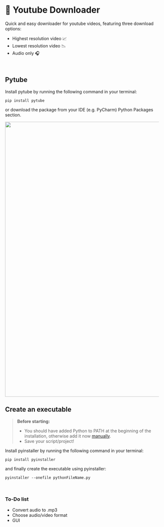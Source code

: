 # 🎥 Youtube Downloader

Quick and easy downloader for youtube videos, featuring three download options:
- Highest resolution video 📈
- Lowest resolution video 📉 
- Audio only 🎧

</br>

## Pytube

Install pytube by running the following command in your terminal:

```
pip install pytube
```

or download the package from your IDE (e.g. PyCharm) Python Packages section.

<img src='https://user-images.githubusercontent.com/113616815/209883323-e4234d53-1d00-4330-8b5e-1a419dbdd92d.jpg' width="900">

</br>

## Create an executable 

> **Before starting:** 
> - You should have added Python to PATH at the beginning of the installation, otherwise add it now [manually](https://realpython.com/add-python-to-path/#:~:text=In%20the%20section%20entitled%20User,until%20it%27s%20at%20the%20top.).
> - Save your script/project!

Install pyinstaller by running the following command in your terminal:

```
pip install pyinstaller
```

and finally create the executable using pyinstaller:

```
pyinstaller --onefile pythonFileName.py
```

</br>

### To-Do list

- Convert audio to .mp3
- Choose audio/video format 
- GUI

